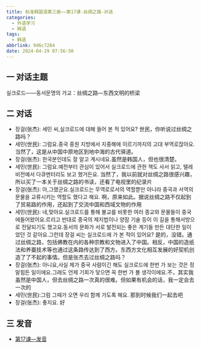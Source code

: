 ```yaml
---
title: 标准韩国语第三册——第17课-丝绸之路-对话
categories:
  - 外语学习
  - 韩语
tags:
  - 韩语
abbrlink: 9d6c7284
date: 2024-04-29 07:56:50
---
```

## 一 对话主题

실크로드——동서문명의 가교：丝绸之路—东西文明的桥梁

<!--more-->

## 二  对话

* 장걸(张杰): 세민 씨,실크로드에 대해 들어 본 적 있어요? 世民，你听说过丝绸之路吗？
* 세민(世民): 그럼요.중국 중원 지방에서 지중해에 이르기까지의 고대 부역로잖아요. 当然了，这是从中国中原地区到地中海的古代驿道。
* 장걸(张杰): 한국분인데도 잘 알고 계시네요.虽然是韩国人，但也很清楚。
* 세민(世民):  그럼요.예전부터 관심이 있어서 실크로드에 관한 책도 사서 읽고, 텔레비전예서 다큐멘터리도 보고 했거든요. 当然了，我以前就对丝绸之路很感兴趣，所以买了一本关于丝绸之路的书读，还看了电视里的纪录片
* 장걸(张杰):  아,그랬군요.실크로드는 무역로로서의 역할뿐만 아니라 중국과 서역의 문물을 교류시키는 역할도 했다고 해요. 啊，原来如此。据说丝绸之路不仅起到了贸易路的作用，还起到了交流中国和西域文物的作用
* 세민(世民): 네,맞아요.실크로드를 통해 불교를 비롯한 여러 종교와 문물들이 중국에들어왔어요.르리고 반대로 중국의 제지법이나 양잠 기술 등이 이 길을 통해서방으로 전달되기도 했고요.동서의 문화가 서로 발전되는 좋은 계기들 만든 대단한 일이었던 것 같아요.그런데 장걸 씨는 실크로드에 가 본 적이 있어요? 是的，没错。通过丝绸之路，包括佛教在内的各种宗教和文物进入了中国。相反，中国的造纸法和养蚕技术等也通过这条路传达到了西方。东西方文化相互发展的好契机创造了了不起的事情。但是张杰去过丝绸之路吗？
* 장걸(张杰): 아니요,사실 제가 중국 사람이긴 해도 실크로드에 한번 가 보는 것은 정말힘든 일이에요.그래도 언제 기회가 닿으면 꼭 한번 가 볼 생각이에요.不，其实我虽然是中国人，但去丝绸之路一次真的很难。但如果有机会的话，我一定会去一次的
* 세민(世民):그럼 그때가 오면 우리 함께 가도록 해요. 那到时候我们一起去吧
* 장걸(张杰): 좋지요. 好


## 三 发音

* [第17课—发音][1]


[1]:https://biz.cli.im/Pcview?name=https%3A%2F%2Fbiz.cli.im%2Ftest%2FAY388531%3Fcoding%3DJdntVY%26qrurl%3Dhttp%253A%252F%252Fqr31.cn%252FJdntVY%26gtype%3D2&time=1